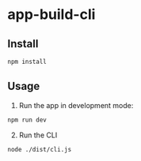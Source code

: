 # app-build-cli

## Install

```bash
npm install
```

## Usage

1. Run the app in development mode:

```bash
npm run dev
```

2. Run the CLI

```bash
node ./dist/cli.js
```
